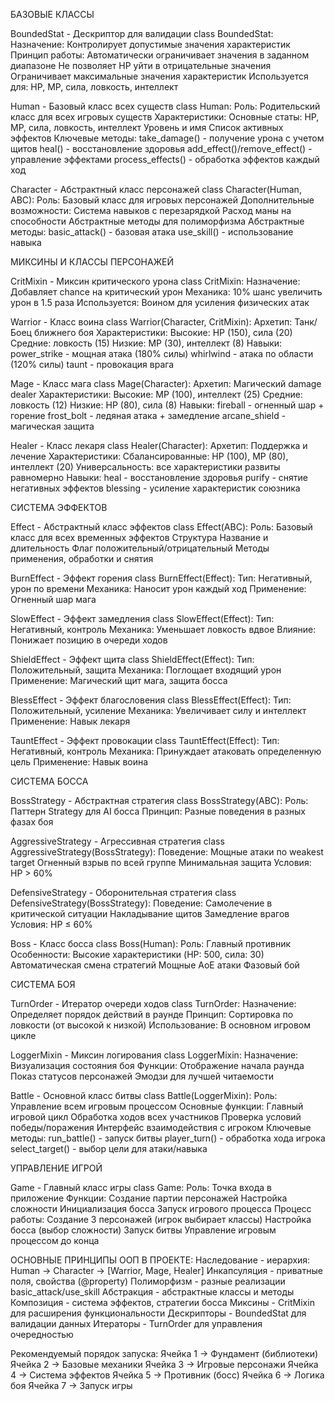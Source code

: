 БАЗОВЫЕ КЛАССЫ

BoundedStat - Дескриптор для валидации 
class BoundedStat:
Назначение: Контролирует допустимые значения характеристик 
Принцип работы: 
Автоматически ограничивает значения в заданном диапазоне
Не позволяет HP уйти в отрицательные значения 
Ограничивает максимальные значения характеристик 
Используется для: HP, MP, сила, ловкость, интеллект

Human - Базовый класс всех существ 
class Human: 
Роль: Родительский класс для всех игровых существ 
Характеристики: 
Основные статы: HP, MP, сила, ловкость, интеллект 
Уровень и имя Список активных эффектов 
Ключевые методы: 
take_damage() - получение урона с учетом щитов 
heal() - восстановление здоровья 
add_effect()/remove_effect() - управление эффектами 
process_effects() - обработка эффектов каждый ход

Character - Абстрактный класс персонажей 
class Character(Human, ABC): 
Роль: Базовый класс для игровых персонажей 
Дополнительные возможности: 
Система навыков с перезарядкой 
Расход маны на способности 
Абстрактные методы для полиморфизма 
Абстрактные методы: 
basic_attack() - базовая атака 
use_skill() - использование навыка

МИКСИНЫ И КЛАССЫ ПЕРСОНАЖЕЙ

CritMixin - Миксин критического урона 
class CritMixin: 
Назначение: Добавляет chance на критический урон
Механика: 10% шанс увеличить урон в 1.5 раза 
Используется: Воином для усиления физических атак

Warrior - Класс воина 
class Warrior(Character, CritMixin): 
Архетип: Танк/Боец ближнего боя 
Характеристики: 
Высокие: HP (150), сила (20) 
Средние: ловкость (15) 
Низкие: MP (30), интеллект (8) 
Навыки: 
power_strike - мощная атака (180% силы) 
whirlwind - атака по области (120% силы)
taunt - провокация врага

Mage - Класс мага 
class Mage(Character): 
Архетип: Магический damage dealer 
Характеристики: 
Высокие: MP (100), интеллект (25) 
Средние: ловкость (12) 
Низкие: HP (80), сила (8) 
Навыки: 
fireball - огненный шар + горение frost_bolt - ледяная атака + замедление arcane_shield - магическая защита

Healer - Класс лекаря 
class Healer(Character): 
Архетип: Поддержка и лечение 
Характеристики: 
Сбалансированные: HP (100), MP (80), интеллект (20) 
Универсальность: все характеристики развиты равномерно 
Навыки: 
heal - восстановление здоровья 
purify - снятие негативных эффектов 
blessing - усиление характеристик союзника

СИСТЕМА ЭФФЕКТОВ

Effect - Абстрактный класс эффектов 
class Effect(ABC): 
Роль: 
Базовый класс для всех временных эффектов 
Структура Название и длительность 
Флаг положительный/отрицательный 
Методы применения, обработки и снятия

BurnEffect - Эффект горения 
class BurnEffect(Effect): 
Тип: Негативный, урон по времени 
Механика: Наносит урон каждый ход 
Применение: Огненный шар мага

SlowEffect - Эффект замедления 
class SlowEffect(Effect): 
Тип: Негативный, контроль 
Механика: Уменьшает ловкость вдвое 
Влияние: Понижает позицию в очереди ходов

ShieldEffect - Эффект щита 
class ShieldEffect(Effect): 
Тип: Положительный, защита 
Механика: Поглощает входящий урон 
Применение: Магический щит мага, защита босса

BlessEffect - Эффект благословения 
class BlessEffect(Effect): 
Тип: Положительный, усиление 
Механика: Увеличивает силу и интеллект 
Применение: Навык лекаря

TauntEffect - Эффект провокации 
class TauntEffect(Effect): 
Тип: Негативный, контроль 
Механика: Принуждает атаковать определенную цель 
Применение: Навык воина

СИСТЕМА БОССА

BossStrategy - Абстрактная стратегия 
class BossStrategy(ABC): 
Роль: Паттерн Strategy для AI босса 
Принцип: Разные поведения в разных фазах боя

AggressiveStrategy - Агрессивная стратегия 
class AggressiveStrategy(BossStrategy): 
Поведение: 
Мощные атаки по weakest target 
Огненный взрыв по всей группе 
Минимальная защита Условия: HP > 60%

DefensiveStrategy - Оборонительная стратегия 
class DefensiveStrategy(BossStrategy): 
Поведение: Самолечение в критической ситуации Накладывание щитов 
Замедление врагов Условия: HP ≤ 60%

Boss - Класс босса class 
Boss(Human): 
Роль: Главный противник 
Особенности: 
Высокие характеристики (HP: 500, сила: 30) 
Автоматическая смена стратегий 
Мощные AoE атаки Фазовый бой

СИСТЕМА БОЯ

TurnOrder - Итератор очереди ходов 
class TurnOrder: 
Назначение: Определяет порядок действий в раунде 
Принцип: Сортировка по ловкости (от высокой к низкой) 
Использование: В основном игровом цикле

LoggerMixin - Миксин логирования 
class LoggerMixin: 
Назначение: Визуализация состояния боя 
Функции: Отображение начала раунда Показ статусов персонажей Эмодзи для лучшей читаемости

Battle - Основной класс битвы 
class Battle(LoggerMixin): 
Роль: Управление всем игровым процессом 
Основные функции: 
Главный игровой цикл 
Обработка ходов всех участников 
Проверка условий победы/поражения
Интерфейс взаимодействия с игроком 
Ключевые методы: 
run_battle() - запуск битвы 
player_turn() - обработка хода игрока 
select_target() - выбор цели для атаки/навыка

УПРАВЛЕНИЕ ИГРОЙ

Game - Главный класс игры 
class Game: 
Роль: Точка входа в приложение
Функции: 
Создание партии персонажей 
Настройка сложности 
Инициализация босса 
Запуск игрового процесса 
Процесс работы: 
Создание 3 персонажей (игрок выбирает классы) 
Настройка босса (выбор сложности) 
Запуск битвы Управление игровым процессом до конца

ОСНОВНЫЕ ПРИНЦИПЫ ООП В ПРОЕКТЕ: 
Наследование - иерархия: 
Human → Character → [Warrior, Mage, Healer] 
Инкапсуляция - приватные поля, свойства (@property) 
Полиморфизм - разные реализации basic_attack/use_skill 
Абстракция - абстрактные классы и методы 
Композиция - система эффектов, стратегии босса 
Миксины - CritMixin для расширения функциональности 
Дескрипторы - BoundedStat для валидации данных 
Итераторы - TurnOrder для управления очередностью

Рекомендуемый порядок запуска: 
Ячейка 1 → Фундамент (библиотеки) Ячейка 2 → Базовые механики Ячейка 3 → Игровые персонажи Ячейка 4 → Система эффектов Ячейка 5 → Противник (босс) Ячейка 6 → Логика боя Ячейка 7 → Запуск игры
